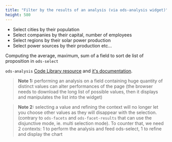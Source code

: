 ```yaml
---
title: "Filter by the results of an analysis (via ods-analysis widget)"
height: 580
---
```


- Select cities by their population
- Select companies by their capital, number of employees
- Select regions by their solar power production
- Select power sources by their production
etc...

Computing the average, maximum, sum of a field to sort de list of proposition in `ods-select`

`ods-analysis` [Code Library resource](https://codelibrary.opendatasoft.com/widget-tricks/ods-analysis/) and [it's documentation](https://help.opendatasoft.com/widgets/#/api/ods-widgets.directive:odsAnalysis).

> **Note 1:** performing an analysis on a field containing huge quantity of distinct values can alter performances of the page (the browser needs to download the long list of possible values, then it displays and manipulates the list into the widget)

> **Note 2:** selecting a value and refining the context will no longer let you choose other values as they will disappear with the selection. (contrary to `ods-facets` and `ods-facet-results` that can use the disjunctive mode, ie. multi selection mode). To counter that, we need 2 contexts: 1 to perform the analysis and feed ods-select, 1 to refine and display the chart
